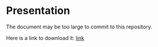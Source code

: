 # Presentation

The document may be too large to commit to this repository.

Here is a link to download it: [link](https://www.dropbox.com/s/3060l2gamkmlxji/Metis_Project3_source.pdf?dl=0)